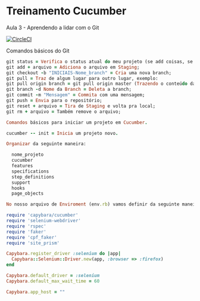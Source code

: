 # Treinamento Cucumber

Aula 3 - Aprendendo a lidar com o Git

[![CircleCI](https://circleci.com/gh/tiagonline/cucumber_aula3.svg?style=svg)](https://circleci.com/gh/tiagonline/cucumber_aula3)

Comandos básicos do Git

```ruby
git status = Verifica o status atual do meu projeto (se add coisas, se alterei coisas, se removi coisas);
git add + arquivo = Adiciona o arquivo em Staging;
git checkout -b "INICIAIS-Nome_branch" = Cria uma nova branch;
git pull = Traz de algum lugar para outro lugar, exemplo:
git pull origin branch = git pull origin master (Trazendo o conteúdo da branch master para minha branch local);
git branch -d Nome da Branch = Deleta a branch;
git commit -m "Mensagem" = Commita com uma mensagem;
git push = Envia para o repositório;
git reset + arquivo = Tira de Staging e volta pra local;
git rm + arquivo = Também remove o arquivo;
```

```ruby
Comandos básicos para iniciar um projeto em Cucumber.

cucumber -- init = Inicia um projeto novo.

Organizar da seguinte maneira:

  nome_projeto
  cucumber
  features
  specifications
  step_definitions
  support
  hooks
  page_objects

No nosso arquivo de Enviroment (env.rb) vamos definir da seguinte maneira:

require 'capybara/cucumber'
require 'selenium-webdriver'
require 'rspec'
require 'faker'
require 'cpf_faker'
require 'site_prism'

Capybara.register_driver :selenium do |app|
  Capybara::Selenium::Driver.new(app, :browser => :firefox)
end

Capybara.default_driver = :selenium
Capybara.default_max_wait_time = 60

Capybara.app_host = ""
```
